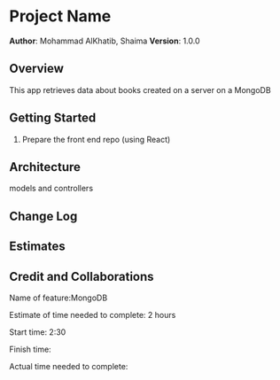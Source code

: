# Project Name

**Author**: Mohammad AlKhatib, Shaima
**Version**: 1.0.0

## Overview

This app retrieves data about books created on a server on a MongoDB

## Getting Started

1. Prepare the front end repo (using React)

## Architecture

models and controllers

## Change Log

## Estimates

## Credit and Collaborations

Name of feature:MongoDB

Estimate of time needed to complete: 2 hours

Start time: 2:30

Finish time: 

Actual time needed to complete: 